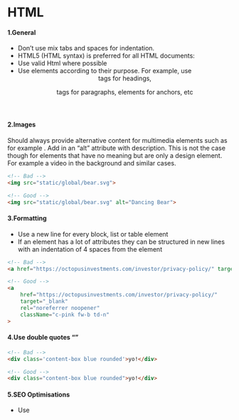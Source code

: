 # HTML

#### 1.General
- Don’t use mix tabs and spaces for indentation.
- HTML5 (HTML syntax) is preferred for all HTML documents: <!DOCTYPE html>
- Use valid Html where possible
- Use elements according to their purpose. For example, use <header> tags for headings, <p> tags for paragraphs, <a> elements for anchors, etc

#### 2.Images
Should always provide alternative content for multimedia elements such as for example <img>. Add in an “alt” attribute with description. This is not the case though for elements that have no meaning but are only a design element. For example a video in the background and similar cases.

```html
<!-- Bad -->
<img src="static/global/bear.svg">
```

```html
<!-- Good -->
<img src="static/global/bear.svg" alt="Dancing Bear">
```

#### 3.Formatting
- Use a new line for every block, list or table element
- If an element has a lot of attributes they can be structured in new lines with an indentation of 4 spaces from the element

```html
<!-- Bad -->
<a href="https://octopusinvestments.com/investor/privacy-policy/" target="_blank" rel="noreferrer noopener" className="c-pink fw-b td-n">
```

```html
<!-- Good -->
<a
    href="https://octopusinvestments.com/investor/privacy-policy/"
    target="_blank"
    rel="noreferrer noopener"
    className="c-pink fw-b td-n"
>
```

#### 4.Use double quotes “”

```html
<!-- Bad -->
<div class='content-box blue rounded'>yo!</div>
```

```html
<!-- Good -->
<div class="content-box blue rounded">yo!</div>
```

#### 5.SEO Optimisations
- Use <title> and <meta  name=”description”> where possible
- Use rel=” canonical” to avoid duplicate content where possible
